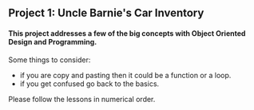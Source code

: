 ## Project 1: Uncle Barnie's Car Inventory 
#### This project addresses a few of the big concepts with Object Oriented Design and Programming.

Some things to consider:
  - if you are copy and pasting then it could be a function or a loop.
  - if you get confused go back to the basics.

Please follow the lessons in numerical order.

